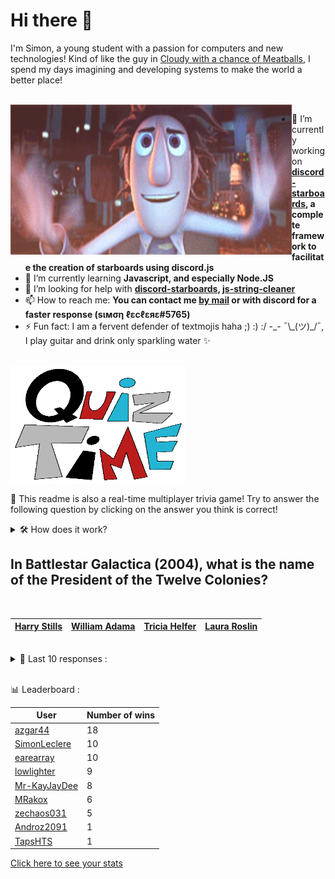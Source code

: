 # Hi there 👋

I'm Simon, a young student with a passion for computers and new technologies!
Kind of like the guy in [Cloudy with a chance of Meatballs](https://www.youtube.com/watch?v=dQw4w9WgXcQ), I spend my days imagining and developing systems to make the world a better place!

<br>

<img width="450" height="240" src="./assets/cloudyWithAChanceOfMeatBalls.gif" align=left>

- 🔭 I’m currently working on **[discord-starboards](https://github.com/SimonLeclere/discord-starboards), a complete framework to facilitate the creation of starboards using discord.js**
- 🌱 I’m currently learning **Javascript, and especially Node.JS**
- 🤔 I’m looking for help with **[discord-starboards](https://github.com/SimonLeclere/discord-starboards), [js-string-cleaner](https://github.com/SimonLeclere/Js-String-Cleaner)**
- 📫 How to reach me: **You can contact me [by mail](mailto:simon-leclere@orange.fr) or with discord for a faster response (sιмση ℓεcℓεяε#5765)**
- ⚡ Fun fact: I am a fervent defender of textmojis haha ;) :) :/ -\_- ¯\\\_(ツ)\_/¯, I play guitar and drink only sparkling water ✨

<br>

<img width="280" height="187" src="./assets/quizTime.gif">

<br>

🎲 This readme is also a real-time multiplayer trivia game! Try to answer the following question by clicking on the answer you think is correct!
<details>
  <summary>🛠️ How does it work?</summary>
  Each answer is a link to a pre-filled issue. When you press "Submit new issue", it triggers a Github action workflow that compares your answer with the correct answer, finds a new question and updates the readme.md file. Not bad huh?! This whole process only takes about 20 seconds!
</details>

## In Battlestar Galactica (2004), what is the name of the President of the Twelve Colonies?

<br>

| [Harry Stills](https://github.com/SimonLeclere/SimonLeclere/issues/new?title=quiz%7C725%7CHarry%20Stills&body=Just%20click%20'Submit%20new%20issue'.) | [William Adama](https://github.com/SimonLeclere/SimonLeclere/issues/new?title=quiz%7C725%7CWilliam%20Adama&body=Just%20click%20'Submit%20new%20issue'.) | [Tricia Helfer](https://github.com/SimonLeclere/SimonLeclere/issues/new?title=quiz%7C725%7CTricia%20Helfer&body=Just%20click%20'Submit%20new%20issue'.) | [Laura Roslin](https://github.com/SimonLeclere/SimonLeclere/issues/new?title=quiz%7C725%7CLaura%20Roslin&body=Just%20click%20'Submit%20new%20issue'.) |
| - | - | - | - | 

<br>

<details>
  <summary>📒 Last 10 responses :</summary>

- **earearray** answered **Ice-T** to `Which of these performers was part of the first Lollapalooza festival lineup?` (Good answer)
- **earearray** answered **True** to `During the 2016 United States presidential election, the State of California possessed the most electoral votes, having 55.` (Good answer)
- **earearray** answered **Bubbles (2016)** to `Which character does voice actress Tara Strong NOT voice?` (Good answer)
- **earearray** answered **Swedish** to `The song "Caramelldansen" is commonly mistaken as a Japanese song, what language is the song actually sung in?` (Good answer)
- **earearray** answered **Awards show** to `Which of these did Beyoncé use to announce her first pregnancy?` (Good answer)
- **earearray** answered **Extra Terrestrial** to `In the Spielberg film “E.T.”, what does E.T. stand for?` (Good answer)
- **earearray** answered **T-800** to `In the 1984 movie "The Terminator", what model number is the Terminator portrayed by Arnold Schwarzenegger?` (Good answer)
- **earearray** answered **Legends of Tomorrow** to `What is the name of the "Flash" and "Arrow" spinoff featuring a team of characters that have appeared on both shows?` (Good answer)
- **earearray** answered **Courage** to `Which buzzword did Apple Inc. use to describe their removal of the headphone jack?` (Good answer)
- **earearray** answered **the stockholders** to `Who is considered the owner of a 'publicly held' company?` (Good answer)

</details>

<br>

📊 Leaderboard :

| User | Number of wins |
|-|-|
| [azgar44](https://github.com/azgar44) | 18 |
| [SimonLeclere](https://github.com/SimonLeclere) | 10 |
| [earearray](https://github.com/earearray) | 10 |
| [lowlighter](https://github.com/lowlighter) | 9 |
| [Mr-KayJayDee](https://github.com/Mr-KayJayDee) | 8 |
| [MRakox](https://github.com/MRakox) | 6 |
| [zechaos031](https://github.com/zechaos031) | 5 |
| [Androz2091](https://github.com/Androz2091) | 1 |
| [TapsHTS](https://github.com/TapsHTS) | 1 |

[Click here to see your stats](https://github.com/SimonLeclere/SimonLeclere/issues/new?title=MyStats&body=Just%20click%20%27Submit%20new%20issue%27.)